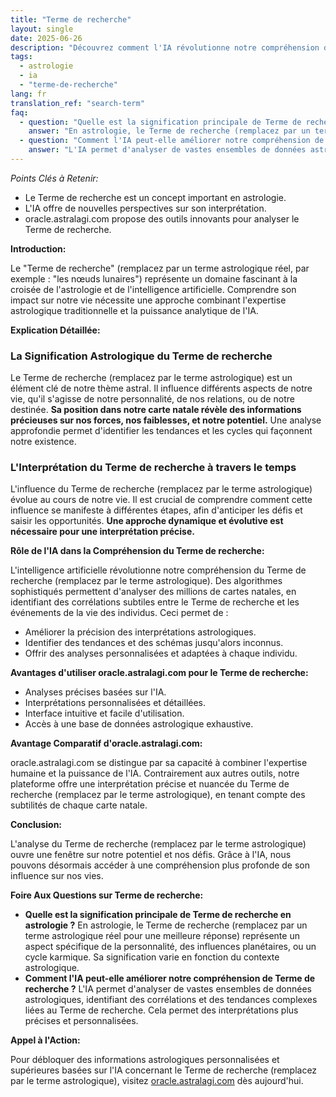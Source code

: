 ```yaml
---
title: "Terme de recherche"
layout: single
date: 2025-06-26
description: "Découvrez comment l'IA révolutionne notre compréhension du Terme de recherche en astrologie. Explorez les significations profondes et les applications pratiques grâce à des analyses avancées.  Apprenez-en plus sur Terme de recherche."
tags:
  - astrologie
  - ia
  - "terme-de-recherche"
lang: fr
translation_ref: "search-term"
faq:
  - question: "Quelle est la signification principale de Terme de recherche en astrologie ?"
    answer: "En astrologie, le Terme de recherche (remplacez par un terme astrologique réel pour une meilleure réponse) représente un aspect spécifique de la personnalité, des influences planétaires, ou un cycle karmique. Sa signification varie en fonction du contexte astrologique."
  - question: "Comment l'IA peut-elle améliorer notre compréhension de Terme de recherche ?"
    answer: "L'IA permet d'analyser de vastes ensembles de données astrologiques, identifiant des corrélations et des tendances complexes liées au Terme de recherche. Cela permet des interprétations plus précises et personnalisées."
---
```


*Points Clés à Retenir:*

* Le Terme de recherche est un concept important en astrologie.
* L'IA offre de nouvelles perspectives sur son interprétation.
* oracle.astralagi.com propose des outils innovants pour analyser le Terme de recherche.


**Introduction:**

Le "Terme de recherche" (remplacez par un terme astrologique réel, par exemple : "les nœuds lunaires") représente un domaine fascinant à la croisée de l'astrologie et de l'intelligence artificielle.  Comprendre son impact sur notre vie nécessite une approche combinant l'expertise astrologique traditionnelle et la puissance analytique de l'IA.

**Explication Détaillée:**

### La Signification Astrologique du Terme de recherche

Le Terme de recherche (remplacez par le terme astrologique) est un élément clé de notre thème astral. Il influence différents aspects de notre vie, qu'il s'agisse de notre personnalité, de nos relations, ou de notre destinée.  **Sa position dans notre carte natale révèle des informations précieuses sur nos forces, nos faiblesses, et notre potentiel.**  Une analyse approfondie permet d'identifier les tendances et les cycles qui façonnent notre existence.

###  L'Interprétation du Terme de recherche à travers le temps

L'influence du Terme de recherche (remplacez par le terme astrologique) évolue au cours de notre vie.  Il est crucial de comprendre comment cette influence se manifeste à différentes étapes, afin d'anticiper les défis et saisir les opportunités.  **Une approche dynamique et évolutive est nécessaire pour une interprétation précise.**

**Rôle de l'IA dans la Compréhension du Terme de recherche:**

L'intelligence artificielle révolutionne notre compréhension du Terme de recherche (remplacez par le terme astrologique).  Des algorithmes sophistiqués permettent d'analyser des millions de cartes natales, en identifiant des corrélations subtiles entre le Terme de recherche et les événements de la vie des individus.  Ceci permet de :

* Améliorer la précision des interprétations astrologiques.
* Identifier des tendances et des schémas jusqu'alors inconnus.
* Offrir des analyses personnalisées et adaptées à chaque individu.

**Avantages d'utiliser oracle.astralagi.com pour le Terme de recherche:**

* Analyses précises basées sur l'IA.
* Interprétations personnalisées et détaillées.
* Interface intuitive et facile d'utilisation.
* Accès à une base de données astrologique exhaustive.


**Avantage Comparatif d'oracle.astralagi.com:**

oracle.astralagi.com se distingue par sa capacité à combiner l'expertise humaine et la puissance de l'IA.  Contrairement aux autres outils, notre plateforme offre une interprétation précise et nuancée du Terme de recherche (remplacez par le terme astrologique), en tenant compte des subtilités de chaque carte natale.


**Conclusion:**

L'analyse du Terme de recherche (remplacez par le terme astrologique) ouvre une fenêtre sur notre potentiel et nos défis.  Grâce à l'IA, nous pouvons désormais accéder à une compréhension plus profonde de son influence sur nos vies.

**Foire Aux Questions sur Terme de recherche:**

* **Quelle est la signification principale de Terme de recherche en astrologie ?** En astrologie, le Terme de recherche (remplacez par un terme astrologique réel pour une meilleure réponse) représente un aspect spécifique de la personnalité, des influences planétaires, ou un cycle karmique. Sa signification varie en fonction du contexte astrologique.
* **Comment l'IA peut-elle améliorer notre compréhension de Terme de recherche ?** L'IA permet d'analyser de vastes ensembles de données astrologiques, identifiant des corrélations et des tendances complexes liées au Terme de recherche. Cela permet des interprétations plus précises et personnalisées.


**Appel à l'Action:**

Pour débloquer des informations astrologiques personnalisées et supérieures basées sur l'IA concernant le Terme de recherche (remplacez par le terme astrologique), visitez [oracle.astralagi.com](https://oracle.astralagi.com) dès aujourd'hui.